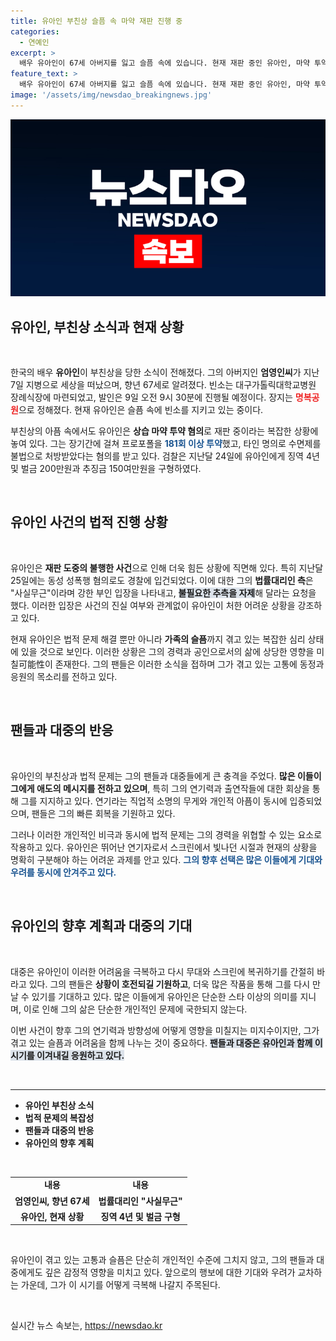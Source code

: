 ```yaml
---
title: 유아인 부친상 슬픔 속 마약 재판 진행 중
categories:
  - 연예인
excerpt: >
  배우 유아인이 67세 아버지를 잃고 슬픔 속에 있습니다. 현재 재판 중인 유아인, 마약 투약과 성폭행 혐의 등으로 논란이 일고 있는 가운데, 그의 빈소에 모인 이들의 관심이 쏠리고 있습니다.
feature_text: >
  배우 유아인이 67세 아버지를 잃고 슬픔 속에 있습니다. 현재 재판 중인 유아인, 마약 투약과 성폭행 혐의 등으로 논란이 일고 있는 가운데, 그의 빈소에 모인 이들의 관심이 쏠리고 있습니다.
image: '/assets/img/newsdao_breakingnews.jpg'
---
```


<p><img src="/assets/img/newsdao_breakingnews.jpg" alt="ranknews 속보" /></p>

<h2 data-ke-size="size26">유아인, 부친상 소식과 현재 상황</h2>

<p data-ke-size="size16">&nbsp;</p>

<p data-ke-size="size16">한국의 배우 <b>유아인</b>이 부친상을 당한 소식이 전해졌다. 그의 아버지인 <b>엄영인씨</b>가 지난 7일 지병으로 세상을 떠났으며, 향년 67세로 알려졌다. 빈소는 대구가톨릭대학교병원 장례식장에 마련되었고, 발인은 9일 오전 9시 30분에 진행될 예정이다. 장지는 <b><span style="color: #ee2323;">명복공원</span></b>으로 정해졌다. 현재 유아인은 슬픔 속에 빈소를 지키고 있는 중이다.</p>

<p data-ke-size="size16">부친상의 아픔 속에서도 유아인은 <b>상습 마약 투약 혐의</b>로 재판 중이라는 복잡한 상황에 놓여 있다. 그는 장기간에 걸쳐 프로포폴을 <b><span style="color: #1a5490;">181회 이상 투약</span></b>했고, 타인 명의로 수면제를 불법으로 처방받았다는 혐의를 받고 있다. 검찰은 지난달 24일에 유아인에게 징역 4년 및 벌금 200만원과 추징금 150여만원을 구형하였다.</p>

<p data-ke-size="size16">&nbsp;</p>

<h2 data-ke-size="size26">유아인 사건의 법적 진행 상황</h2>

<p data-ke-size="size16">&nbsp;</p>

<p data-ke-size="size16">유아인은 <b>재판 도중의 불행한 사건</b>으로 인해 더욱 힘든 상황에 직면해 있다. 특히 지난달 25일에는 동성 성폭행 혐의로도 경찰에 입건되었다. 이에 대한 그의 <b>법률대리인 측</b>은 "사실무근"이라며 강한 부인 입장을 나타내고, <b><span style="background-color: #21538527;">불필요한 추측을 자제</span></b>해 달라는 요청을 했다. 이러한 입장은 사건의 진실 여부와 관계없이 유아인이 처한 어려운 상황을 강조하고 있다.</p>

<p data-ke-size="size16">현재 유아인은 법적 문제 해결 뿐만 아니라 <b>가족의 슬픔</b>까지 겪고 있는 복잡한 심리 상태에 있을 것으로 보인다. 이러한 상황은 그의 경력과 공인으로서의 삶에 상당한 영향을 미칠可能性이 존재한다. 그의 팬들은 이러한 소식을 접하며 그가 겪고 있는 고통에 동정과 응원의 목소리를 전하고 있다.</p>

<p data-ke-size="size16">&nbsp;</p>

<h2 data-ke-size="size26">팬들과 대중의 반응</h2>

<p data-ke-size="size16">&nbsp;</p>

<p data-ke-size="size16">유아인의 부친상과 법적 문제는 그의 팬들과 대중들에게 큰 충격을 주었다. <b>많은 이들이 그에게 애도의 메시지를 전하고 있으며</b>, 특히 그의 연기력과 출연작들에 대한 회상을 통해 그를 지지하고 있다. 연기라는 직업적 소명의 무게와 개인적 아픔이 동시에 입증되었으며, 팬들은 그의 빠른 회복을 기원하고 있다.</p>

<p data-ke-size="size16">그러나 이러한 개인적인 비극과 동시에 법적 문제는 그의 경력을 위협할 수 있는 요소로 작용하고 있다. 유아인은 뛰어난 연기자로서 스크린에서 빛나던 시절과 현재의 상황을 명확히 구분해야 하는 어려운 과제를 안고 있다. <b><span style="color: #1a5490;">그의 향후 선택은 많은 이들에게 기대와 우려를 동시에 안겨주고 있다.</span></b></p>

<p data-ke-size="size16">&nbsp;</p>

<h2 data-ke-size="size26">유아인의 향후 계획과 대중의 기대</h2>

<p data-ke-size="size16">&nbsp;</p>

<p data-ke-size="size16">대중은 유아인이 이러한 어려움을 극복하고 다시 무대와 스크린에 복귀하기를 간절히 바라고 있다. 그의 팬들은 <b>상황이 호전되길 기원하고</b>, 더욱 많은 작품을 통해 그를 다시 만날 수 있기를 기대하고 있다. 많은 이들에게 유아인은 단순한 스타 이상의 의미를 지니며, 이로 인해 그의 삶은 단순한 개인적인 문제에 국한되지 않는다.</p>

<p data-ke-size="size16">이번 사건이 향후 그의 연기력과 방향성에 어떻게 영향을 미칠지는 미지수이지만, 그가 겪고 있는 슬픔과 어려움을 함께 나누는 것이 중요하다. <b><span style="background-color: #21538527;">팬들과 대중은 유아인과 함께 이 시기를 이겨내길 응원하고 있다.</span></b></p>

<p data-ke-size="size16">&nbsp;</p>

<hr />

<ul>
    <li><b>유아인 부친상 소식</b></li>
    <li><b>법적 문제의 복잡성</b></li>
    <li><b>팬들과 대중의 반응</b></li>
    <li><b>유아인의 향후 계획</b></li>
</ul>

<p data-ke-size="size16">&nbsp;</p>

<table style="width: 100%; border-collapse: collapse;">
    <tr>
        <td style="text-align: center; height: 17px;"><b>내용</b></td>
        <td style="text-align: center; height: 17px;"><b>내용</b></td>
    </tr>
    <tr>
        <td style="text-align: center; height: 17px;"><b>엄영인씨, 향년 67세</b></td>
        <td style="text-align: center; height: 17px;"><b>법률대리인 "사실무근"</b></td>
    </tr>
    <tr>
        <td style="text-align: center; height: 17px;"><b>유아인, 현재 상황</b></td>
        <td style="text-align: center; height: 17px;"><b>징역 4년 및 벌금 구형</b></td>
    </tr>
</table>

<p data-ke-size="size16">&nbsp;</p>

<p data-ke-size="size16">유아인이 겪고 있는 고통과 슬픔은 단순히 개인적인 수준에 그치지 않고, 그의 팬들과 대중에게도 깊은 감정적 영향을 미치고 있다. 앞으로의 행보에 대한 기대와 우려가 교차하는 가운데, 그가 이 시기를 어떻게 극복해 나갈지 주목된다.</p>

<p data-ke-size="size16">&nbsp;</p>
실시간 뉴스 속보는, <a href="https://newsdao.kr" rel="dofollow">https://newsdao.kr</a>


